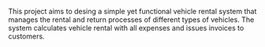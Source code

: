 This project aims to desing a simple yet functional vehicle rental system that manages the rental and return processes of 
different types of vehicles. The system calculates vehicle rental with all expenses and issues invoices to customers.
